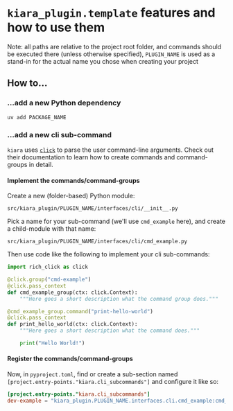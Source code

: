 # `kiara_plugin.template` features and how to use them

Note: all paths are relative to the project root folder, and commands should be executed there (unless otherwise specified), `PLUGIN_NAME` is used as a stand-in for the actual name you chose when creating your project


## How to...

### ...add a new Python dependency

```
uv add PACKAGE_NAME
```

### ...add a new cli sub-command

`kiara` uses [`click`](https://click.palletsprojects.com/en/stable/) to parse the user command-line arguments. Check
out their documentation to learn how to create commands and command-groups in detail.

#### Implement the commands/command-groups

Create a new (folder-based) Python module:

```
src/kiara_plugin/PLUGIN_NAME/interfaces/cli/__init__.py
```

Pick a name for your sub-command (we'll use `cmd_example` here), and create a child-module with that name:

```
src/kiara_plugin/PLUGIN_NAME/interfaces/cli/cmd_example.py
```

Then use code like the following to implement your cli sub-commands:

```python
import rich_click as click

@click.group("cmd-example")
@click.pass_context
def cmd_example_group(ctx: click.Context):
    """Here goes a short description what the command group does."""

@cmd_example_group.command("print-hello-world")
@click.pass_context
def print_hello_world(ctx: click.Context):
    """Here goes a short description what the command does."""

    print("Hello World!")
```

#### Register the commands/command-groups

Now, in `pyproject.toml`, find or create a sub-section named `[project.entry-points."kiara.cli_subcommands"]` and configure it like so:

```toml
[project.entry-points."kiara.cli_subcommands"]
dev-example = "kiara_plugin.PLUGIN_NAME.interfaces.cli.cmd_example:cmd_example_group"
```


